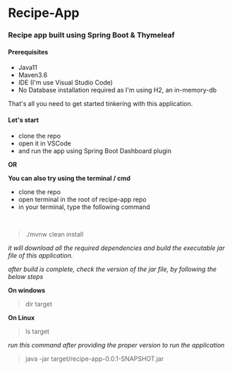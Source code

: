 # Recipe-App


### Recipe app built using Spring Boot & Thymeleaf

#### Prerequisites
- Java11
- Maven3.6
- IDE (I'm use Visual Studio Code)
- No Database installation required as I'm using H2, an in-memory-db

That's all you need to get started tinkering with this application.

#### Let's start

- clone the repo
- open it in VSCode
- and run the app using Spring Boot Dashboard plugin 

**OR**

**You can also try using the terminal / cmd**
- clone the repo
- open terminal in the root of recipe-app repo
- in your terminal, type the following command 
<br>

> ./mvnw clean install

_it will download all the required dependencies and build the executable jar file of this application._

_after build is complete, check the version of the jar file, by following the below steps_

**On windows**

> dir target

**On Linux**

>ls target

_run this command after providing the proper version to run the application_

> java -jar target/recipe-app-0.0.1-SNAPSHOT.jar
